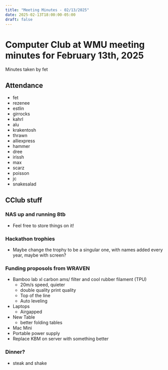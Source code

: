 ```yaml
---
title: "Meeting Minutes - 02/13/2025"
date: 2025-02-13T18:00:00-05:00
draft: false
---
```


# Computer Club at WMU meeting minutes for February 13th, 2025
Minutes taken by fet



## Attendance
* fet
* rezenee
* estlin
* girrocks
* kahrl
* alu
* krakentosh
* thrawn
* alliexpress
* hammer
* dree
* irissh
* max
* scarz
* poisson
* jc
* snakesalad


## CClub stuff
### NAS up and running 8tb
* Feel free to store things on it!
### Hackathon trophies
* Maybe change the trophy to be a singular one, with names added every year, maybe with screen?
### Funding proposols from WRAVEN
* Bamboo lab xl carbon ams/ filter and cool rubber filament (TPU)
  * 20m/s speed, quieter
  * double quality print quality
  * Top of the line
  * Auto leveling
* Laptops
  * Airgapped
* New Table
  * better folding tables
* Mac Mini
* Portable power supply
* Replace KBM on server with something better
### Dinner?
* steak and shake
